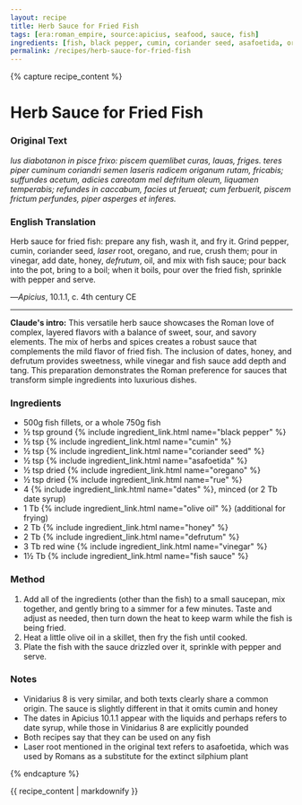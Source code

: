 ```yaml
---
layout: recipe
title: Herb Sauce for Fried Fish
tags: [era:roman_empire, source:apicius, seafood, sauce, fish]
ingredients: [fish, black pepper, cumin, coriander seed, asafoetida, oregano, rue, dates, olive oil, honey, defrutum, vinegar, fish sauce]
permalink: /recipes/herb-sauce-for-fried-fish
---
```


{% capture recipe_content %}
# Herb Sauce for Fried Fish

### Original Text
*Ius diabotanon in pisce frixo: piscem quemlibet curas, lauas, friges. teres piper cuminum coriandri semen laseris radicem origanum rutam, fricabis; suffundes acetum, adicies careotam mel defritum oleum, liquamen temperabis; refundes in caccabum, facies ut ferueat; cum ferbuerit, piscem frictum perfundes, piper asperges et inferes.*

### English Translation
Herb sauce for fried fish: prepare any fish, wash it, and fry it. Grind pepper, cumin, coriander seed, *laser* root, oregano, and rue, crush them; pour in vinegar, add date, honey, *defrutum*, oil, and mix with fish sauce; pour back into the pot, bring to a boil; when it boils, pour over the fried fish, sprinkle with pepper and serve.

—*Apicius*, 10.1.1, c. 4th century CE

___

**Claude's intro:** This versatile herb sauce showcases the Roman love of complex, layered flavors with a balance of sweet, sour, and savory elements. The mix of herbs and spices creates a robust sauce that complements the mild flavor of fried fish. The inclusion of dates, honey, and defrutum provides sweetness, while vinegar and fish sauce add depth and tang. This preparation demonstrates the Roman preference for sauces that transform simple ingredients into luxurious dishes.

### Ingredients

- 500g fish fillets, or a whole 750g fish  
- ½ tsp ground {% include ingredient_link.html name="black pepper" %}  
- ½ tsp {% include ingredient_link.html name="cumin" %}  
- ½ tsp {% include ingredient_link.html name="coriander seed" %}  
- ½ tsp {% include ingredient_link.html name="asafoetida" %}  
- ½ tsp dried {% include ingredient_link.html name="oregano" %}  
- ½ tsp dried {% include ingredient_link.html name="rue" %}  
- 4 {% include ingredient_link.html name="dates" %}, minced (or 2 Tb date syrup)  
- 1 Tb {% include ingredient_link.html name="olive oil" %} (additional for frying)  
- 2 Tb {% include ingredient_link.html name="honey" %}  
- 2 Tb {% include ingredient_link.html name="defrutum" %}  
- 3 Tb red wine {% include ingredient_link.html name="vinegar" %}  
- 1½ Tb {% include ingredient_link.html name="fish sauce" %} 

### Method

1. Add all of the ingredients (other than the fish) to a small saucepan, mix together, and gently bring to a simmer for a few minutes. Taste and adjust as needed, then turn down the heat to keep warm while the fish is being fried.   
2. Heat a little olive oil in a skillet, then fry the fish until cooked.   
3. Plate the fish with the sauce drizzled over it, sprinkle with pepper and serve.

### Notes

- Vinidarius 8 is very similar, and both texts clearly share a common origin. The sauce is slightly different in that it omits cumin and honey
- The dates in Apicius 10.1.1 appear with the liquids and perhaps refers to date syrup, while those in Vinidarius 8 are explicitly pounded
- Both recipes say that they can be used on any fish
- Laser root mentioned in the original text refers to asafoetida, which was used by Romans as a substitute for the extinct silphium plant

{% endcapture %}

{{ recipe_content | markdownify }}